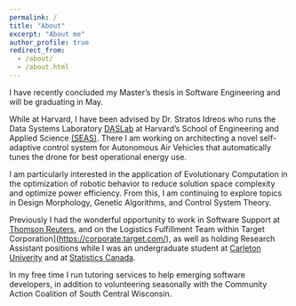 ```yaml
---
permalink: /
title: "About"
excerpt: "About me"
author_profile: true
redirect_from: 
  - /about/
  - /about.html
---
```


I have recently concluded my Master’s thesis in Software Engineering and will be graduating in May.

While at Harvard, I have been advised by Dr. Stratos Idreos who runs the Data Systems Laboratory [DASLab](http://daslab.seas.harvard.edu/) at Harvard’s School of Engineering and Applied Science [(SEAS)](https://seas.harvard.edu/). There I am working on architecting a novel self-adaptive control system for Autonomous Air Vehicles that automatically tunes the drone for best operational energy use.

I am particularly interested in the application of Evolutionary Computation in the optimization of robotic behavior to reduce solution space complexity and optimize power efficiency. From this, I am continuing to explore topics in Design Morphology, Genetic Algorithms, and Control System Theory.

Previously I had the wonderful opportunity to work in Software Support at [Thomson Reuters](https://www.thomsonreuters.com/en.html), and on the Logistics Fulfillment Team within Target Corporation](https://corporate.target.com/), as well as holding Research Assistant positions while I was an undergraduate student at [Carleton Univerity](https://carleton.ca/)  and at [Statistics Canada](https://www.statcan.gc.ca/en/start).

In my free time I run tutoring services to help emerging software developers, in addition to volunteering seasonally with the Community Action Coalition of South Central Wisconsin.
